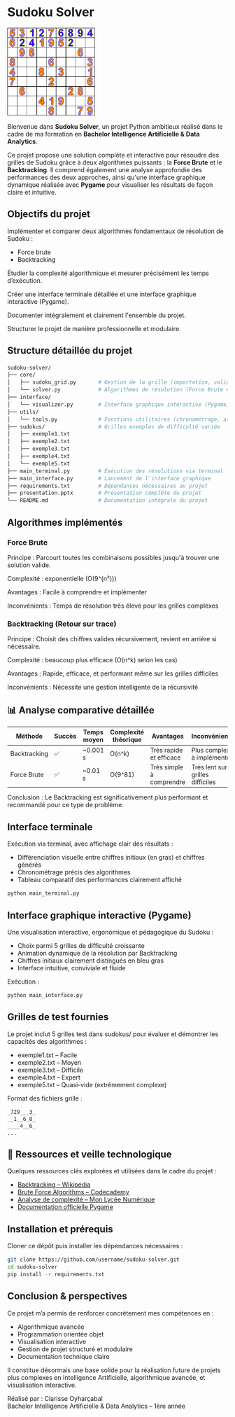 # Sudoku Solver

<img src="./img/sudoku.gif" width="200"/>

Bienvenue dans **Sudoku Solver**, un projet Python ambitieux réalisé dans le cadre de ma formation en **Bachelor Intelligence Artificielle & Data Analytics**.

Ce projet propose une solution complète et interactive pour résoudre des grilles de Sudoku grâce à deux algorithmes puissants : la **Force Brute** et le **Backtracking**. Il comprend également une analyse approfondie des performances des deux approches, ainsi qu'une interface graphique dynamique réalisée avec **Pygame** pour visualiser les résultats de façon claire et intuitive.

## Objectifs du projet
Implémenter et comparer deux algorithmes fondamentaux de résolution de Sudoku :

- Force brute
- Backtracking

Étudier la complexité algorithmique et mesurer précisément les temps d’exécution.

Créer une interface terminale détaillée et une interface graphique interactive (Pygame).

Documenter intégralement et clairement l'ensemble du projet.

Structurer le projet de manière professionnelle et modulaire.

## Structure détaillée du projet
```bash
sudoku-solver/
├── core/
│   ├── sudoku_grid.py       # Gestion de la grille (importation, validation, affichage)
│   └── solver.py            # Algorithmes de résolution (Force Brute et Backtracking)
├── interface/
│   └── visualizer.py        # Interface graphique interactive (Pygame)
├── utils/
│   └── tools.py             # Fonctions utilitaires (chronométrage, affichage résultats)
├── sudokus/                 # Grilles exemples de difficulté variée
│   ├── exemple1.txt
│   ├── exemple2.txt
│   ├── exemple3.txt
│   ├── exemple4.txt
│   └── exemple5.txt
├── main_terminal.py         # Exécution des résolutions via terminal
├── main_interface.py        # Lancement de l'interface graphique
├── requirements.txt         # Dépendances nécessaires au projet
├── presentation.pptx        # Présentation complète du projet
└── README.md                # Documentation intégrale du projet
```

## Algorithmes implémentés

### Force Brute
Principe : Parcourt toutes les combinaisons possibles jusqu'à trouver une solution valide.

Complexité : exponentielle (O(9^(n²)))

Avantages : Facile à comprendre et implémenter

Inconvénients : Temps de résolution très élevé pour les grilles complexes

### Backtracking (Retour sur trace)
Principe : Choisit des chiffres valides récursivement, revient en arrière si nécessaire.

Complexité : beaucoup plus efficace (O(n^k) selon les cas)

Avantages : Rapide, efficace, et performant même sur les grilles difficiles

Inconvénients : Nécessite une gestion intelligente de la récursivité

## 📊 Analyse comparative détaillée
| Méthode      | Succès | Temps moyen | Complexité théorique | Avantages                  | Inconvénients             |
|--------------|--------|-------------|----------------------|----------------------------|---------------------------|
| Backtracking | ✅     | ~0.001 s    | O(n^k)               | Très rapide et efficace    | Plus complexe à implémenter |
| Force Brute  | ✅     | ~0.01 s     | O(9^81)              | Très simple à comprendre   | Très lent sur grilles difficiles |

Conclusion : Le Backtracking est significativement plus performant et recommandé pour ce type de problème.

## Interface terminale
Exécution via terminal, avec affichage clair des résultats :

- Différenciation visuelle entre chiffres initiaux (en gras) et chiffres générés
- Chronométrage précis des algorithmes
- Tableau comparatif des performances clairement affiché

```bash
python main_terminal.py
```

## Interface graphique interactive (Pygame)
Une visualisation interactive, ergonomique et pédagogique du Sudoku :

- Choix parmi 5 grilles de difficulté croissante
- Animation dynamique de la résolution par Backtracking
- Chiffres initiaux clairement distingués en bleu gras
- Interface intuitive, conviviale et fluide

Exécution :

```bash
python main_interface.py
```

## Grilles de test fournies
Le projet inclut 5 grilles test dans sudokus/ pour évaluer et démontrer les capacités des algorithmes :

- exemple1.txt – Facile
- exemple2.txt – Moyen
- exemple3.txt – Difficile
- exemple4.txt – Expert
- exemple5.txt – Quasi-vide (extrêmement complexe)

Format des fichiers grille :
```
_729___3_
__1__6_8_
____4__6_
...
```

## 🔗 Ressources et veille technologique
Quelques ressources clés explorées et utilisées dans le cadre du projet :

- [Backtracking – Wikipédia](https://en.wikipedia.org/wiki/Backtracking)
- [Brute Force Algorithms – Codecademy](https://www.codecademy.com/learn/learn-data-structures-and-algorithms-with-python/modules/brute-force-algorithms/cheatsheet)
- [Analyse de complexité – Mon Lycée Numérique](http://www.monlyceenumerique.fr/nsi_premiere/algo_a/a2_complexite.php)
- [Documentation officielle Pygame](https://www.pygame.org/wiki/GettingStarted)

## Installation et prérequis
Cloner ce dépôt puis installer les dépendances nécessaires :

```bash
git clone https://github.com/username/sudoku-solver.git
cd sudoku-solver
pip install -r requirements.txt
```

## Conclusion & perspectives
Ce projet m’a permis de renforcer concrètement mes compétences en :

- Algorithmique avancée
- Programmation orientée objet
- Visualisation interactive
- Gestion de projet structuré et modulaire
- Documentation technique claire

Il constitue désormais une base solide pour la réalisation future de projets plus complexes en Intelligence Artificielle, algorithmique avancée, et visualisation interactive.

Réalisé par : Clarisse Oyharçabal  
Bachelor Intelligence Artificielle & Data Analytics – 1ère année  
